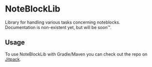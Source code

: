 # NoteBlockLib
Library for handling various tasks concerning noteblocks.\
Documentation is non-existent yet, but will be soon™.

## Usage
To use NoteBlockLib with Gradle/Maven you can check out the repo on [Jitpack](https://jitpack.io/#RaphiMC/NoteBlockLib).  
